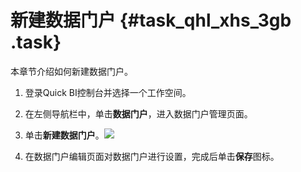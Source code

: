 # 新建数据门户 {#task_qhl_xhs_3gb .task}

本章节介绍如何新建数据门户。

1.  登录Quick BI控制台并选择一个工作空间。 
2.  在左侧导航栏中，单击**数据门户**，进入数据门户管理页面。 
3.  单击**新建数据门户**。![](http://static-aliyun-doc.oss-cn-hangzhou.aliyuncs.com/assets/img/88739/155108798536197_zh-CN.png)

 
4.  在数据门户编辑页面对数据门户进行设置，完成后单击**保存**图标。 

